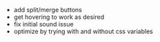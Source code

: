 - add split/merge buttons
- get hovering to work as desired
- fix initial sound issue
- optimize by trying with and without css variables
